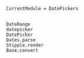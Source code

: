 ```@meta
CurrentModule = DatePickers
```

```@contents
```

```@docs
DateRange
datepicker
DatePicker
Dates.parse
Stipple.render
Base.convert
```
